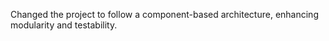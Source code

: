 Changed the project to follow a component-based architecture, enhancing modularity and testability.
